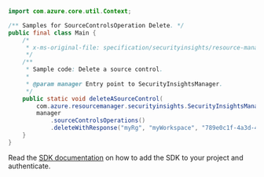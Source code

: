 ```java
import com.azure.core.util.Context;

/** Samples for SourceControlsOperation Delete. */
public final class Main {
    /*
     * x-ms-original-file: specification/securityinsights/resource-manager/Microsoft.SecurityInsights/preview/2022-01-01-preview/examples/sourcecontrols/DeleteSourceControl.json
     */
    /**
     * Sample code: Delete a source control.
     *
     * @param manager Entry point to SecurityInsightsManager.
     */
    public static void deleteASourceControl(
        com.azure.resourcemanager.securityinsights.SecurityInsightsManager manager) {
        manager
            .sourceControlsOperations()
            .deleteWithResponse("myRg", "myWorkspace", "789e0c1f-4a3d-43ad-809c-e713b677b04a", Context.NONE);
    }
}
```

Read the [SDK documentation](https://github.com/Azure/azure-sdk-for-java/blob/azure-resourcemanager-securityinsights_1.0.0-beta.3/sdk/securityinsights/azure-resourcemanager-securityinsights/README.md) on how to add the SDK to your project and authenticate.
